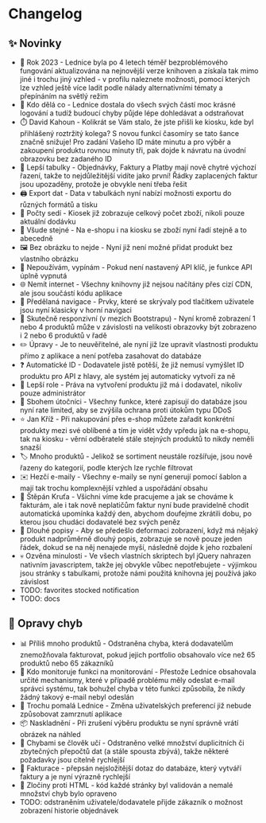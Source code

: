 # Changelog

## ✨ Novinky

- 📅 Rok 2023 - Lednice byla po 4 letech téměř bezproblémového fungování aktualizována na nejnovější verze knihoven a získala tak mimo jiné i trochu jiný vzhled - v profilu naleznete možnosti, pomocí kterých lze vzhled ještě více ladit podle nálady alternativními tématy a přepínáním na světlý režim
- 🔭 Kdo dělá co - Lednice dostala do všech svých částí moc krásné logování a tudíž budoucí chyby půjde lépe dohledávat a odstraňovat
- ⏱️ David Kahoun - Kolikrát se Vám stalo, že jste přišli ke kiosku, kde byl přihlášený roztržitý kolega? S novou funkcí časomíry se tato šance značně snižuje! Pro zadání Vašeho ID máte minutu a pro výběr a zakoupení produktu rovnou minuty tři, pak dojde k návratu na úvodní obrazovku bez zadaného ID
- 🤩 Lepší tabulky - Objednávky, Faktury a Platby mají nově chytré výchozí řazení, takže to nejdůležitější vidíte jako první! Řádky zaplacených faktur jsou upozaděny, protože je obvykle není třeba řešit
- 🖨️ Export dat - Data v tabulkách nyní nabízí možnosti exportu do různých formátů a tisku
- 🟰 Počty sedí - Kiosek již zobrazuje celkový počet zboží, nikoli pouze aktuální dodávku
- 🔢 Všude stejné - Na e-shopu i na kiosku se zboží nyní řadí stejně a to abecedně
- 🖼️ Bez obrázku to nejde - Nyní již není možné přidat produkt bez vlastního obrázku
- 🔐 Nepoužívám, vypínám - Pokud není nastavený API klíč, je funkce API úplně vypnutá
- 🌐 Nemít internet - Všechny knihovny již nejsou načítány přes cizí CDN, ale jsou součástí kódu aplikace
- 🍔 Předělaná navigace - Prvky, které se skrývaly pod tlačítkem uživatele jsou nyní klasicky v horní navigaci
- 📲 Skutečně responzivní (v mezích Bootstrapu) - Nyní kromě zobrazení 1 nebo 4 produktů může v závislosti na velikosti obrazovky být zobrazeno i 2 nebo 6 produktů v řadě
- ✏️ Úpravy - Je to neuvěřitelné, ale nyní již lze upravit vlastnosti produktu přímo z aplikace a není potřeba zasahovat do databáze
- ❓ Automatické ID - Dodavatele jistě potěší, že již nemusí vymýšlet ID produktu pro API z hlavy, ale systém jej automaticky vytvoří za ně
- 🔐 Lepší role - Práva na vytvoření produktu již má i dodavatel, nikoliv pouze administrátor
- 🤖 Sbohem útočníci - Všechny funkce, které zapisují do databáze jsou nyní rate limited, aby se zvýšila ochrana proti útokům typu DDoS
- ⭐ Jan Kříž - Při nakupování přes e-shop můžete zařadit konkrétní produkty mezi své oblíbené a tím je vidět vždy vpředu jak na e-shopu, tak na kiosku - věrní odběratelé stále stejných produktů to nikdy neměli snazší
- 🏷️ Mnoho produktů - Jelikož se sortiment neustále rozšířuje, jsou nově řazeny do kategorií, podle kterých lze rychle filtrovat
- ✉️ Hezčí e-maily - Všechny e-maily se nyní generují pomocí šablon a mají tak trochu komplexnější vzhled a uspořádání obsahu
- 🤑 Štěpán Kruťa - Všichni víme kde pracujeme a jak se chováme k fakturám, ale i tak nově neplatičům faktur nyní bude pravidelně chodit automatická upomínka každý den, abychom doufejme zkrátili dobu, po kterou jsou chudáci dodavatelé bez svých peněz
- 📏 Dlouhé popisy - Aby se předešlo deformaci zobrazení, když má nějaký produkt nadprůměrně dlouhý popis, zobrazuje se nově pouze jeden řádek, dokud se na něj nenajede myší, následně dojde k jeho rozbalení
- 💀 Ozvěna minulosti - Ve všech vlastních skriptech byl jQuery nahrazen nativním javascriptem, takže jej obvykle vůbec nepotřebujete - výjimkou jsou stránky s tabulkami, protože námi použitá knihovna jej používá jako závislost
- TODO: favorites stocked notification
- TODO: docs

## 🐞 Opravy chyb

- 📊 Příliš mnoho produktů - Odstraněna chyba, která dodavatelům znemožňovala fakturovat, pokud jejich portfolio obsahovalo více než 65 produktů nebo 65 zákazníků
- 📩 Kdo monitoruje funkci na monitorování - Přestože Lednice obsahovala určité mechanismy, které v případě problému měly odeslat e-mail správci systému, tak bohužel chyba v této funkci způsobila, že nikdy žádný takový e-mail nebyl odeslán
- 🥱 Trochu pomalá Lednice - Změna uživatelských preferencí již nebude způsobovat zamrznutí aplikace
- 📦 Naskladnění - Při zrušení výběru produktu se nyní správně vrátí obrázek na náhled
- 🤷 Chybami se člověk učí - Odstraněno velké množství duplicitních či zbytečných přepočtů dat (a stále spousta zbývá), takže některé požadavky jsou citelně rychlejší
- 🐢 Fakturace - přepsán nejsložitější dotaz do databáze, který vytváří faktury a je nyní výrazně rychlejší
- 🔫 Zločiny proti HTML - kód každé stránky byl validován a nemalé množství chyb bylo opraveno
- TODO: odstraněním uživatele/dodavatele přijde zákazník o možnost zobrazení historie objednávek
